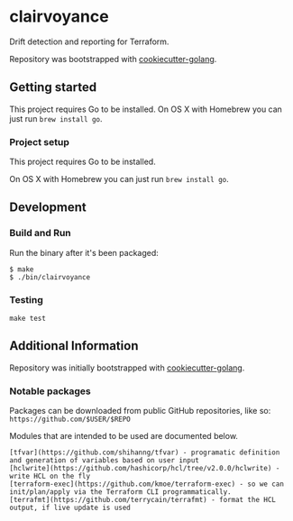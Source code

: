 # clairvoyance
Drift detection and reporting for Terraform.

Repository was bootstrapped with [cookiecutter-golang](https://github.com/lacion/cookiecutter-golang).

## Getting started
This project requires Go to be installed. On OS X with Homebrew you can just run `brew install go`.

### Project setup
This project requires Go to be installed. 

On OS X with Homebrew you can just run `brew install go`.


## Development
### Build and Run
Run the binary after it's been packaged:
```console
$ make
$ ./bin/clairvoyance
```

### Testing
``make test``

## Additional Information
Repository was initially bootstrapped with [cookiecutter-golang](https://github.com/lacion/cookiecutter-golang).

### Notable packages
Packages can be downloaded from public GitHub repositories, like so:
`https://github.com/$USER/$REPO`

Modules that are intended to be used are documented below.
```
[tfvar](https://github.com/shihanng/tfvar) - programatic definition and generation of variables based on user input
[hclwrite](https://github.com/hashicorp/hcl/tree/v2.0.0/hclwrite) - write HCL on the fly
[terraform-exec](https://github.com/kmoe/terraform-exec) - so we can init/plan/apply via the Terraform CLI programmatically.
[terrafmt](https://github.com/terrycain/terrafmt) - format the HCL output, if live update is used
```
